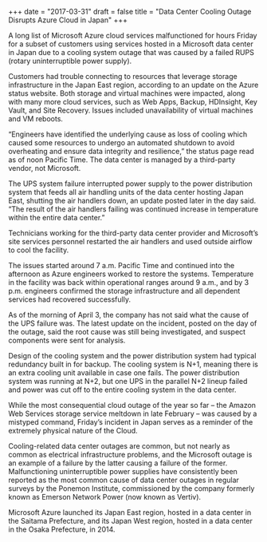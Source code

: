 +++
date = "2017-03-31"
draft = false
title = "Data Center Cooling Outage Disrupts Azure Cloud in Japan"
+++

A long list of Microsoft Azure cloud services malfunctioned for hours Friday for a subset of customers using services hosted in a Microsoft data center in Japan due to a cooling system outage that was caused by a failed RUPS (rotary uninterruptible power supply).

Customers had trouble connecting to resources that leverage storage infrastructure in the Japan East region, according to an update on the Azure status website. Both storage and virtual machines were impacted, along with many more cloud services, such as Web Apps, Backup, HDInsight, Key Vault, and Site Recovery. Issues included unavailability of virtual machines and VM reboots.

“Engineers have identified the underlying cause as loss of cooling which caused some resources to undergo an automated shutdown to avoid overheating and ensure data integrity and resilience,” the status page read as of noon Pacific Time. The data center is managed by a third-party vendor, not Microsoft.

The UPS system failure interrupted power supply to the power distribution system that feeds all air handling units of the data center hosting Japan East, shutting the air handlers down, an update posted later in the day said. “The result of the air handlers failing was continued increase in temperature within the entire data center.”

Technicians working for the third-party data center provider and Microsoft’s site services personnel restarted the air handlers and used outside airflow to cool the facility.

The issues started around 7 a.m. Pacific Time and continued into the afternoon as Azure engineers worked to restore the systems. Temperature in the facility was back within operational ranges around 9 a.m., and by 3 p.m. engineers confirmed the storage infrastructure and all dependent services had recovered successfully.

As of the morning of April 3, the company has not said what the cause of the UPS failure was. The latest update on the incident, posted on the day of the outage, said the root cause was still being investigated, and suspect components were sent for analysis.

Design of the cooling system and the power distribution system had typical redundancy built in for backup. The cooling system is N+1, meaning there is an extra cooling unit available in case one fails. The power distribution system was running at N+2, but one UPS in the parallel N+2 lineup failed and power was cut off to the entire cooling system in the data center.

While the most consequential cloud outage of the year so far – the Amazon Web Services storage service meltdown in late February – was caused by a mistyped command, Friday’s incident in Japan serves as a reminder of the extremely physical nature of the Cloud.

Cooling-related data center outages are common, but not nearly as common as electrical infrastructure problems, and the Microsoft outage is an example of a failure by the latter causing a failure of the former. Malfunctioning uninterruptible power supplies have consistently been reported as the most common cause of data center outages in regular surveys by the Ponemon Institute, commissioned by the company formerly known as Emerson Network Power (now known as Vertiv).

Microsoft Azure launched its Japan East region, hosted in a data center in the Saitama Prefecture, and its Japan West region, hosted in a data center in the Osaka Prefecture, in 2014.
